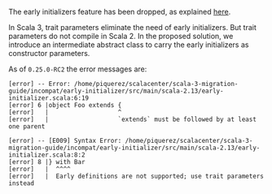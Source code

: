 The early initializers feature has been dropped, as explained [here](https://dotty.epfl.ch/docs/reference/dropped-features/early-initializers.html).

In Scala 3, trait parameters eliminate the need of early initializers. But trait parameters do not compile in Scala 2. In the proposed solution, we introduce an intermediate abstract class to carry the early initializers as constructor parameters.

As of `0.25.0-RC2` the error messages are:

```
[error] -- Error: /home/piquerez/scalacenter/scala-3-migration-guide/incompat/early-initializer/src/main/scala-2.13/early-initializer.scala:6:19 
[error] 6 |object Foo extends {
[error]   |                   ^
[error]   |                   `extends` must be followed by at least one parent
```

```
[error] -- [E009] Syntax Error: /home/piquerez/scalacenter/scala-3-migration-guide/incompat/early-initializer/src/main/scala-2.13/early-initializer.scala:8:2 
[error] 8 |} with Bar
[error]   |  ^^^^
[error]   |  Early definitions are not supported; use trait parameters instead
```

